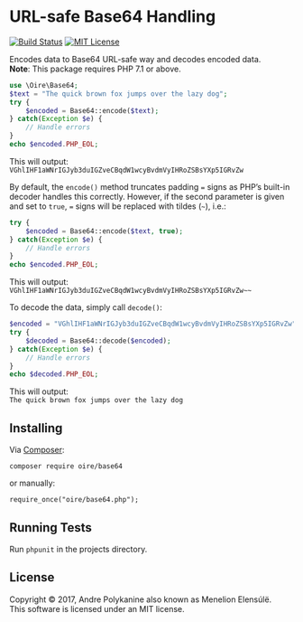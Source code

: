 # URL-safe Base64 Handling

[![Build Status](https://travis-ci.org/Oire/base64.svg?branch=master)](https://travis-ci.org/Oire/base64)
[![MIT License](https://img.shields.io/badge/license-MIT-blue.svg)](https://github.com/Oire/base64/blob/master/LICENSE)

Encodes data to Base64 URL-safe way and decodes encoded data.  
**Note**: This package requires PHP 7.1 or above.

```php
use \Oire\Base64;
$text = "The quick brown fox jumps over the lazy dog";
try {
	$encoded = Base64::encode($text);
} catch(Exception $e) {
	// Handle errors
}
echo $encoded.PHP_EOL;
```

This will output:  
`VGhlIHF1aWNrIGJyb3duIGZveCBqdW1wcyBvdmVyIHRoZSBsYXp5IGRvZw`

By default, the `encode()` method truncates padding `=` signs as PHP’s built-in decoder handles this correctly. However, if the second parameter is given and set to `true`, `=` signs will be replaced with tildes (`~`), i.e.:

```php
try {
	$encoded = Base64::encode($text, true);
} catch(Exception $e) {
	// Handle errors
}
echo $encoded.PHP_EOL;
````

This will output:  
`VGhlIHF1aWNrIGJyb3duIGZveCBqdW1wcyBvdmVyIHRoZSBsYXp5IGRvZw~~`

To decode the data, simply call `decode()`:

```php
$encoded = "VGhlIHF1aWNrIGJyb3duIGZveCBqdW1wcyBvdmVyIHRoZSBsYXp5IGRvZw";
try {
	$decoded = Base64::decode($encoded);
} catch(Exception $e) {
	// Handle errors
}
echo $decoded.PHP_EOL;
```

This will output:  
`The quick brown fox jumps over the lazy dog`

## Installing
Via [Composer](https://getcomposer.org/):

`composer require oire/base64`

or manually:

`require_once("oire/base64.php");`

## Running Tests
Run `phpunit` in the projects directory.

## License
Copyright © 2017, Andre Polykanine also known as Menelion Elensúlë.  
This software is licensed under an MIT license.